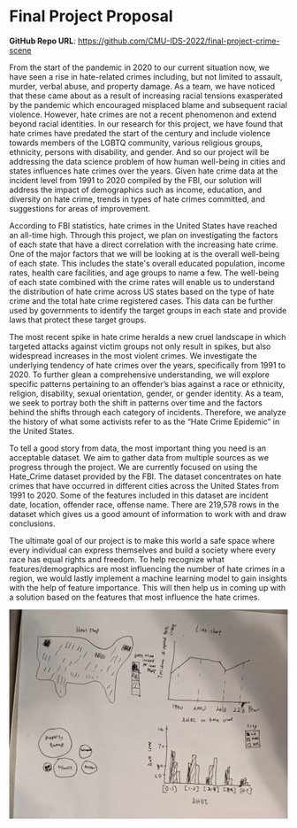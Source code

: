 # Final Project Proposal

**GitHub Repo URL**: https://github.com/CMU-IDS-2022/final-project-crime-scene

From the start of the pandemic in 2020 to our current situation now, we have seen a rise in hate-related crimes including, but not limited to assault, murder, verbal abuse, and property damage. As a team, we have noticed that these came about as a result of increasing racial tensions exasperated by the pandemic which encouraged misplaced blame and subsequent racial violence. However, hate crimes are not a recent phenomenon and extend beyond racial identities. In our research for this project, we have found that hate crimes have predated the start of the century and include violence towards members of the LGBTQ community, various religious groups, ethnicity, persons with disability, and gender. And so our project will be addressing the data science problem of how human well-being in cities and states influences hate crimes over the years. Given hate crime data at the incident level from 1991 to 2020 compiled by the FBI, our solution will address the impact of demographics such as income, education, and diversity on hate crime, trends in types of hate crimes committed, and suggestions for areas of improvement. 

According to FBI statistics, hate crimes in the United States have reached an all-time high. Through this project, we plan on investigating the factors of each state that have a direct correlation with the increasing hate crime. One of the major factors that we will be looking at is the overall well-being of each state. This includes the state's overall educated population, income rates, health care facilities, and age groups to name a few. The well-being of each state combined with the crime rates will enable us to understand the distribution of hate crime across US states based on the type of hate crime and the total hate crime registered cases. This data can be further used by governments to identify the target groups in each state and provide laws that protect these target groups.

The most recent spike in hate crime heralds a new cruel landscape in which targeted attacks against victim groups not only result in spikes, but also widespread increases in the most violent crimes. We investigate the underlying tendency of hate crimes over the years, specifically from 1991 to 2020. To further glean a comprehensive understanding, we will explore specific patterns pertaining to an offender’s bias against a race or ethnicity, religion, disability, sexual orientation, gender, or gender identity. As a team, we seek to portray both the shift in patterns over time and the factors behind the shifts through each category of incidents. Therefore, we analyze the history of what some activists refer to as the “Hate Crime Epidemic” in the United States.

To tell a good story from data, the most important thing you need is an acceptable dataset. We aim to gather data from multiple sources as we progress through the project. We are currently focused on using the Hate_Crime dataset provided by the FBI. The dataset concentrates on hate crimes that have occurred in different cities across the United States from 1991 to 2020.
Some of the features included in this dataset are incident date, location, offender race, offense name. There are 219,578 rows in the dataset which gives us a good amount of information to work with and draw conclusions.

The ultimate goal of our project is to make this world a safe space where every individual can express themselves and build a society where every race has equal rights and freedom. To help recognize what features/demographics are most influencing the number of hate crimes in a region, we would lastly implement a machine learning model to gain insights with the help of feature importance. This will then help us in coming up with a solution based on the features that most influence the hate crimes.

![rough sketch of potential ideas to show data](rough_sketches_proposal.jpg)
